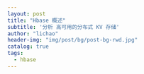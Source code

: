 ```yaml
---
layout: post
title: "Hbase 概述"
subtitle: '分析 高可用的分布式 KV 存储'
author: "lichao"
header-img: "img/post/bg/post-bg-rwd.jpg"
catalog: true
tags:
  - hbase 
---
```



